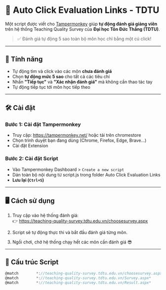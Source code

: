 # 🧠 Auto Click Evaluation Links - TDTU

Một script được viết cho [Tampermonkey](https://tampermonkey.net/) giúp **tự động đánh giá giảng viên** trên hệ thống Teaching Quality Survey của **Đại học Tôn Đức Thắng (TDTU)**.

> ✅ Đánh giá tự động 5 sao toàn bộ môn học chỉ bằng một cú click!

---

## 🚀 Tính năng

- Tự động tìm và click vào các môn **chưa đánh giá**
- Chọn **tự động mức 5 sao** cho tất cả các tiêu chí
- Nhấn **"Tiếp tục"** và **"Xác nhận đánh giá"** mà không cần thao tác tay
- Tự động tiếp tục tới môn học tiếp theo

---

## 🛠 Cài đặt

### Bước 1: Cài đặt Tampermonkey

- Truy cập: https://tampermonkey.net/ hoặc tải trên chromestore
- Chọn trình duyệt bạn đang dùng (Chrome, Firefox, Edge, Brave...)
- Cài đặt Extension

### Bước 2: Cài đặt Script

- Vào Tampermonkey Dashboard > `Create a new script`
- Dán toàn bộ nội dung từ script.js trong folder Auto Click Evaluation Links 
- **Lưu lại (`Ctrl+S`)**

---

## 🖥 Cách sử dụng

1. Truy cập vào hệ thống đánh giá:  
   👉 https://teaching-quality-survey.tdtu.edu.vn/choosesurvey.aspx

2. Script sẽ tự động thực thi và bắt đầu đánh giá từng môn.

3. Ngồi chơi, chờ hệ thống chạy hết các môn cần đánh giá 😎

---

## 📂 Cấu trúc Script

```js
@match        *://teaching-quality-survey.tdtu.edu.vn/choosesurvey.aspx*
@match        *://teaching-quality-survey.tdtu.edu.vn/Survey.aspx*
@match        *://teaching-quality-survey.tdtu.edu.vn/Result.aspx*
